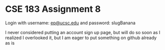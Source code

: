 # CSE 183 Assignment 8

Login with username: ep@ucsc.edu
and password: slugBanana

I never considered putting an account sign up page,
but will do so soon as I realized I overlooked it,
but I am eager to put something on github already as is